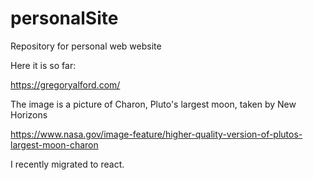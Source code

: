 # personalSite

Repository for personal web website

Here it is so far:

https://gregoryalford.com/

The image is a picture of Charon, Pluto's largest moon, taken by New Horizons

https://www.nasa.gov/image-feature/higher-quality-version-of-plutos-largest-moon-charon

I recently migrated to react.
